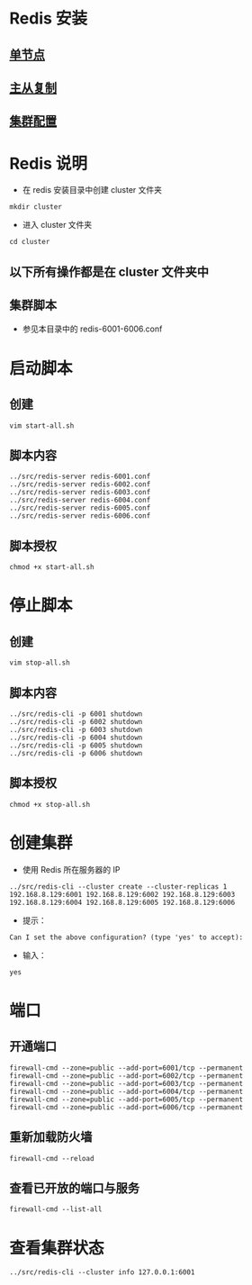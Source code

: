 # Redis 安装

## [单节点](https://xuxiaowei.blog.csdn.net/article/details/103964264)

## [主从复制](https://xuxiaowei.blog.csdn.net/article/details/103964991)

## [集群配置](https://xuxiaowei.blog.csdn.net/article/details/104239333)

# Redis 说明

- 在 redis 安装目录中创建 cluster 文件夹

~~~
mkdir cluster
~~~

- 进入 cluster 文件夹

~~~
cd cluster
~~~

## 以下所有操作都是在 cluster 文件夹中

## 集群脚本

- 参见本目录中的 redis-6001-6006.conf

# 启动脚本

## 创建

~~~
vim start-all.sh
~~~

## 脚本内容

~~~
../src/redis-server redis-6001.conf
../src/redis-server redis-6002.conf
../src/redis-server redis-6003.conf
../src/redis-server redis-6004.conf
../src/redis-server redis-6005.conf
../src/redis-server redis-6006.conf
~~~

## 脚本授权

~~~
chmod +x start-all.sh
~~~

# 停止脚本

## 创建

~~~
vim stop-all.sh
~~~

## 脚本内容

~~~
../src/redis-cli -p 6001 shutdown
../src/redis-cli -p 6002 shutdown
../src/redis-cli -p 6003 shutdown
../src/redis-cli -p 6004 shutdown
../src/redis-cli -p 6005 shutdown
../src/redis-cli -p 6006 shutdown
~~~

## 脚本授权

~~~
chmod +x stop-all.sh
~~~

# 创建集群

- 使用 Redis 所在服务器的 IP
~~~
../src/redis-cli --cluster create --cluster-replicas 1 192.168.8.129:6001 192.168.8.129:6002 192.168.8.129:6003 192.168.8.129:6004 192.168.8.129:6005 192.168.8.129:6006
~~~

- 提示：
~~~
Can I set the above configuration? (type 'yes' to accept):
~~~

- 输入：
~~~
yes
~~~

# 端口

## 开通端口

~~~
firewall-cmd --zone=public --add-port=6001/tcp --permanent
firewall-cmd --zone=public --add-port=6002/tcp --permanent
firewall-cmd --zone=public --add-port=6003/tcp --permanent
firewall-cmd --zone=public --add-port=6004/tcp --permanent
firewall-cmd --zone=public --add-port=6005/tcp --permanent
firewall-cmd --zone=public --add-port=6006/tcp --permanent
~~~

## 重新加载防火墙

~~~
firewall-cmd --reload
~~~

## 查看已开放的端口与服务
~~~
firewall-cmd --list-all
~~~

# 查看集群状态

~~~
../src/redis-cli --cluster info 127.0.0.1:6001
~~~

# 